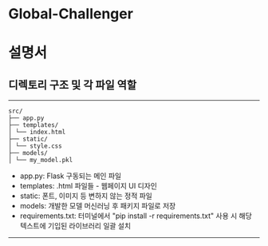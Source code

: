 # Global-Challenger

# 설명서

## 디렉토리 구조 및 각 파일 역할

---

```
src/
├── app.py
├── templates/
│ └── index.html
├── static/
│ └── style.css
├── models/
│ └── my_model.pkl
```

- app.py: Flask 구동되는 메인 파일
- templates: .html 파일들 - 웹페이지 UI 디자인
- static: 폰트, 이미지 등 변하지 않는 정적 파일
- models: 개발한 모델 머신러닝 후 패키지 파일로 저장
- requirements.txt: 터미널에서 "pip install -r requirements.txt" 사용 시 해당 텍스트에 기입된 라이브러리 일괄 설치

---
